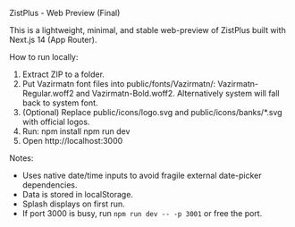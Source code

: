 ZistPlus - Web Preview (Final)

This is a lightweight, minimal, and stable web-preview of ZistPlus built with Next.js 14 (App Router).

How to run locally:
1. Extract ZIP to a folder.
2. Put Vazirmatn font files into public/fonts/Vazirmatn/: Vazirmatn-Regular.woff2 and Vazirmatn-Bold.woff2. Alternatively system will fall back to system font.
3. (Optional) Replace public/icons/logo.svg and public/icons/banks/*.svg with official logos.
4. Run:
   npm install
   npm run dev
5. Open http://localhost:3000

Notes:
- Uses native date/time inputs to avoid fragile external date-picker dependencies.
- Data is stored in localStorage.
- Splash displays on first run.
- If port 3000 is busy, run `npm run dev -- -p 3001` or free the port.
